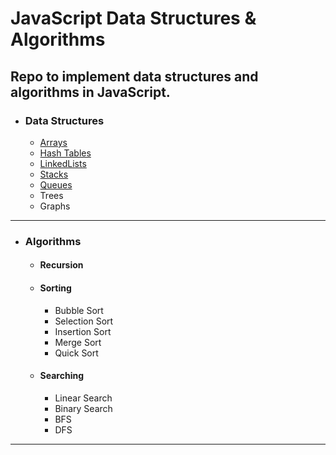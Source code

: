 # JavaScript Data Structures & Algorithms

Repo to implement data structures and algorithms in JavaScript.
------------
- ### Data Structures
    - [Arrays](https://github.com/dylanbuchi/javascript-data-structures-algorithms/tree/main/arrays)
    - [Hash Tables](https://github.com/dylanbuchi/javascript-data-structures-algorithms/tree/main/hash_tables)
    - [LinkedLists](https://github.com/dylanbuchi/javascript-data-structures-algorithms/tree/main/linkedlists)
    - [Stacks](https://github.com/dylanbuchi/javascript-data-structures-algorithms/tree/main/stacks)
    - [Queues](https://github.com/dylanbuchi/javascript-data-structures-algorithms/tree/main/queues)
    - Trees
    - Graphs
-------------
- ### Algorithms
    - #### Recursion
    - #### Sorting
        - Bubble Sort
        - Selection Sort
        - Insertion Sort
        - Merge Sort
        - Quick Sort
    - #### Searching
        - Linear Search
        - Binary Search
        - BFS
        - DFS
---------------
